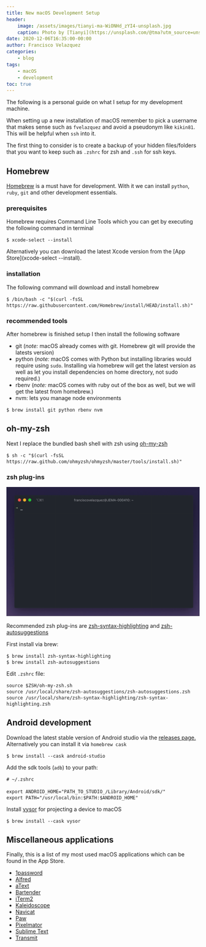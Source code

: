 ```yaml
---
title: New macOS Development Setup
header:
    image: /assets/images/tianyi-ma-WiONHd_zYI4-unsplash.jpg
    caption: Photo by [Tianyi](https://unsplash.com/@tma?utm_source=unsplash&amp;utm_medium=referral&amp;utm_content=creditCopyText) on [Unsplash](https://unsplash.com/s/photos/macbook?utm_source=unsplash&amp;utm_medium=referral&amp;utm_content=creditCopyText)
date: 2020-12-06T16:35:00-00:00
author: Francisco Velazquez
categories:
    - blog
tags:
    - macOS
    - development
toc: true
---
```


The following is a personal guide on what I setup for my development machine.

When setting up a new installation of macOS remember to pick a username that makes sense such as `fvelazquez` and avoid a pseudonym like `kikin81`. This will be helpful when `ssh` into it.

The first thing to consider is to create a backup of your hidden files/folders that you want to keep such as `.zshrc` for zsh and `.ssh` for ssh keys.

## Homebrew

[Homebrew](https://docs.brew.sh/Installation) is a must have for development. With it we can install `python`, `ruby`, `git` and other development essentials.

### prerequisites

Homebrew requires Command Line Tools which you can get by executing the following command in terminal

```
$ xcode-select --install
```

Alternatively you can download the latest Xcode version from the [App Store](xcode-select --install).

### installation

The following command will download and install homebrew

```
$ /bin/bash -c "$(curl -fsSL https://raw.githubusercontent.com/Homebrew/install/HEAD/install.sh)"

```

### recommended tools

After homebrew is finished setup I then install the following software

* git (_note:_ macOS already comes with git. Homebrew git will provide the latests version)
* python (_note:_ macOS comes with Python but installing libraries would require using `sudo`. Installing via homebrew will get the latest version as well as let you install dependencies on home directory, not sudo required.)
* rbenv (_note:_ macOS comes with ruby out of the box as well, but we will get the latest from homebrew.)
* nvm: lets you manage node environments

```
$ brew install git python rbenv nvm
```

## oh-my-zsh

Next I replace the bundled bash shell with zsh using [oh-my-zsh](https://ohmyz.sh/)

```
$ sh -c "$(curl -fsSL https://raw.github.com/ohmyzsh/ohmyzsh/master/tools/install.sh)"
```

### zsh plug-ins

<p align="center">
  <img alt="Zsh with auto complete" src="/assets/images/iterm.gif" width="980px">
</p>

Recommended zsh plug-ins are [zsh-syntax-highlighting](https://github.com/zsh-users/zsh-syntax-highlighting) and [zsh-autosuggestions](https://github.com/zsh-users/zsh-autosuggestions)

First install via brew:

```
$ brew install zsh-syntax-highlighting
$ brew install zsh-autosuggestions
```

Edit `.zshrc` file:

```
source $ZSH/oh-my-zsh.sh
source /usr/local/share/zsh-autosuggestions/zsh-autosuggestions.zsh
source /usr/local/share/zsh-syntax-highlighting/zsh-syntax-highlighting.zsh
```

## Android development

Download the latest stable version of Android studio via the [releases page.](https://developer.android.com/studio/releases)
Alternatively you can install it via `homebrew cask`

```
$ brew install --cask android-studio
```

Add the sdk tools (`adb`) to your path:
```
# ~/.zshrc

export ANDROID_HOME="PATH_TO_STUDIO_/Library/Android/sdk/"
export PATH="/usr/local/bin:$PATH:$ANDROID_HOME"
```

Install [vysor](https://www.vysor.io/) for projecting a device to macOS

```
$ brew install --cask vysor
```

## Miscellaneous applications

Finally, this is a list of my most used macOS applications which can be found in the App Store.

* [1password](https://apps.apple.com/us/app/1password-7-password-manager/id1333542190?mt=12)
* [Alfred](https://www.alfredapp.com/)
* [aText](https://www.trankynam.com/atext/)
* [Bartender](https://www.macbartender.com/)
* [iTerm2](https://iterm2.com/)
* [Kaleidoscope](https://kaleidoscope.app/)
* [Navicat](https://www.navicat.com/en/download/navicat-premium)
* [Paw](https://paw.cloud/)
* [Pixelmator](https://www.pixelmator.com/pro/)
* [Sublime Text](https://www.sublimetext.com/)
* [Transmit](https://panic.com/transmit/)

